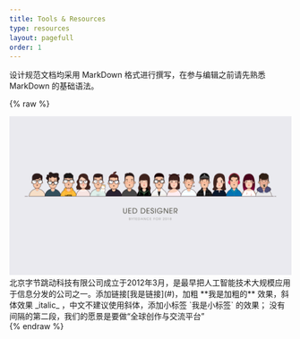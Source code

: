 ```yaml
---
title: Tools & Resources
type: resources
layout: pagefull
order: 1
---
```


设计规范文档均采用 MarkDown 格式进行撰写，在参与编辑之前请先熟悉 MarkDown 的基础语法。


{% raw %}
<div class="row">
  <div class="col">
    <img src="assets/team.png" alt="Title">
  </div>
  <div class="col">
  北京字节跳动科技有限公司成立于2012年3月，是最早把人工智能技术大规模应用于信息分发的公司之一。添加链接[我是链接](#)，加粗 **我是加粗的** 效果，斜体效果  _italic_ ，中文不建议使用斜体，添加小标签 `我是小标签` 的效果；
  没有间隔的第二段，我们的愿景是要做“全球创作与交流平台”
  </div>
</div>
{% endraw %}
